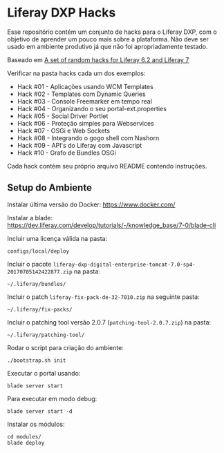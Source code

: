 # Liferay DXP Hacks

Esse repositório contém um conjunto de hacks para o Liferay DXP, com o objetivo de aprender um pouco mais sobre a plataforma. Não deve ser usado em ambiente produtivo já que não foi apropriadamente testado.

Baseado em [A set of random hacks for Liferay 6.2 and Liferay 7](https://github.com/jamesfalkner/lr-hacks)

Verificar na pasta hacks cada um dos exemplos:

* Hack #01 - Aplicações usando WCM Templates
* Hack #02 - Templates com Dynamic Queries
* Hack #03 - Console Freemarker em tempo real
* Hack #04 - Organizando o seu portal-ext.properties
* Hack #05 - Social Driver Portlet
* Hack #06 - Proteção simples para Webservices
* Hack #07 - OSGi e Web Sockets
* Hack #08 - Integrando o gogo shell com Nashorn
* Hack #09 - API's do Liferay com Javascript
* Hack #10 - Grafo de Bundles OSGi

Cada hack contém seu próprio arquivo README contendo instruções.

## Setup do Ambiente

Instalar última versão do Docker: https://www.docker.com/

Instalar a blade: https://dev.liferay.com/develop/tutorials/-/knowledge_base/7-0/blade-cli

Incluir uma licença válida na pasta:

```
configs/local/deploy
```

Incluir o pacote ```liferay-dxp-digital-enterprise-tomcat-7.0-sp4-20170705142422877.zip``` na pasta:

```
~/.liferay/bundles/
```

Incluir o patch ```liferay-fix-pack-de-32-7010.zip``` na seguinte pasta:

```
~/.liferay/fix-packs/
```

Incluir o patching tool versão 2.0.7 (```patching-tool-2.0.7.zip```) na pasta:

```
~/.liferay/patching-tool/
```

Rodar o script para criação do ambiente:

```
./bootstrap.sh init
```

Executar o portal usando:

```
blade server start
```

Para executar em modo debug:

```
blade server start -d
```

Instalar os módulos:

```
cd modules/
blade deploy
```

